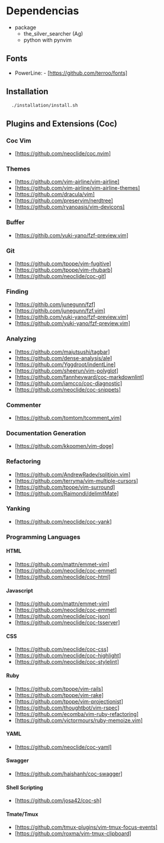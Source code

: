 # Dependencias

- package
  - the_silver_searcher (Ag)
  - python with pynvim

## Fonts

- PowerLine: - [https://github.com/terroo/fonts]

## Installation

```sh
  ./installation/install.sh
```

## Plugins and Extensions (Coc)

### Coc Vim

- [https://github.com/neoclide/coc.nvim]

### Themes

- [https://github.com/vim-airline/vim-airline]
- [https://github.com/vim-airline/vim-airline-themes]
- [https://github.com/dracula/vim]
- [https://github.com/preservim/nerdtree]
- [https://github.com/ryanoasis/vim-devicons]

### Buffer

- [https://githib.com/yuki-yano/fzf-preview.vim]

### Git

- [https://github.com/tpope/vim-fugitive]
- [https://github.com/tpope/vim-rhubarb]
- [https://github.com/neoclide/coc-git]

### Finding

- [https://githib.com/junegunn/fzf]
- [https://githib.com/junegunn/fzf.vim]
- [https://githib.com/yuki-yano/fzf-preview.vim]
- [https://github.com/yuki-yano/fzf-preview.vim]

### Analyzing

- [https://github.com/majutsushi/tagbar]
- [https://github.com/dense-analysis/ale]
- [https://github.com/Yggdroot/indentLine]
- [https://github.com/sheerun/vim-polyglot]
- [https://github.com/fannheyward/coc-markdownlint]
- [https://github.com/iamcco/coc-diagnostic]
- [https://github.com/neoclide/coc-snippets]

### Commenter

- [https://github.com/tomtom/tcomment_vim]

### Documentation Generation

- [https://github.com/kkoomen/vim-doge]

### Refactoring

- [https://github.com/AndrewRadev/splitjoin.vim]
- [https://github.com/terryma/vim-multiple-cursors]
- [https://github.com/tpope/vim-surround]
- [https://github.com/Raimondi/delimitMate]

### Yanking

- [https://github.com/neoclide/coc-yank]

### Programming Languages

#### HTML

- [https://github.com/mattn/emmet-vim]
- [https://github.com/neoclide/coc-emmet]
- [https://github.com/neoclide/coc-html]

#### Javascript

- [https://github.com/mattn/emmet-vim]
- [https://github.com/neoclide/coc-emmet]
- [https://github.com/neoclide/coc-json]
- [https://github.com/neoclide/coc-tsserver]

#### CSS

- [https://github.com/neoclide/coc-css]
- [https://github.com/neoclide/coc-highlight]
- [https://github.com/neoclide/coc-stylelint]

#### Ruby

- [https://github.com/tpope/vim-rails]
- [https://github.com/tpope/vim-rake]
- [https://github.com/tpope/vim-projectionist]
- [https://github.com/thoughtbot/vim-rspec]
- [https://github.com/ecomba/vim-ruby-refactoring]
- [https://github.com/victormours/ruby-memoize.vim]

#### YAML

- [https://github.com/neoclide/coc-yaml]

#### Swagger

- [https://github.com/haishanh/coc-swagger]

#### Shell Scripting

- [https://github.com/josa42/coc-sh]

#### Tmate/Tmux

- [https://github.com/tmux-plugins/vim-tmux-focus-events]
- [https://github.com/roxma/vim-tmux-clipboard]
